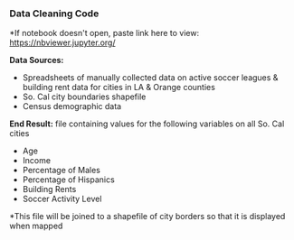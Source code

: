 ### Data Cleaning Code
*If notebook doesn't open, paste link here to view: https://nbviewer.jupyter.org/

**Data Sources:**
- Spreadsheets of manually collected data on active soccer leagues & building rent data for cities in LA & Orange counties
- So. Cal city boundaries shapefile
- Census demographic data

**End Result:** file containing values for the following variables on all So. Cal cities
- Age
- Income
- Percentage of Males
- Percentage of Hispanics
- Building Rents
- Soccer Activity Level

*This file will be joined to a shapefile of city borders so that it is displayed when mapped
